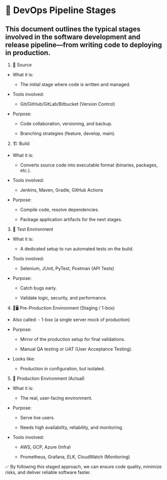 # 🧪 DevOps Pipeline Stages
## This document outlines the typical stages involved in the software development and release pipeline—from writing code to deploying in production.

1. 🧠 Source
- What it is:
    - The initial stage where code is written and managed.

- Tools involved:

    - Git/GitHub/GitLab/Bitbucket (Version Control)

- Purpose:

    - Code collaboration, versioning, and backup.

    - Branching strategies (feature, develop, main).


2. 🏗️ Build
- What it is:
    - Converts source code into executable format (binaries, packages, etc.).

- Tools involved:

    - Jenkins, Maven, Gradle, GitHub Actions

- Purpose:

    - Compile code, resolve dependencies.

    - Package application artifacts for the next stages.

3. 🧪 Test Environment
- What it is:
    - A dedicated setup to run automated tests on the build.

- Tools involved:

    - Selenium, JUnit, PyTest, Postman (API Tests)

- Purpose:

    - Catch bugs early.

    - Validate logic, security, and performance.
 
4. 🧪🖥️ Pre-Production Environment (Staging / 1-box)

- Also called:
        - 1-box (a single server mock of production)
        
- Purpose:

    - Mirror of the production setup for final validations.

    - Manual QA testing or UAT (User Acceptance Testing).

- Looks like:
    - Production in configuration, but isolated.
 

5. 🚀 Production Environment (Actual)
- What it is:
    - The real, user-facing environment.

- Purpose:

    - Serve live users.

    - Needs high availability, reliability, and monitoring.

- Tools involved:

    - AWS, GCP, Azure (Infra)

    - Prometheus, Grafana, ELK, CloudWatch (Monitoring)
 
✅ By following this staged approach, we can  ensure code quality, minimize risks, and deliver reliable software faster.



